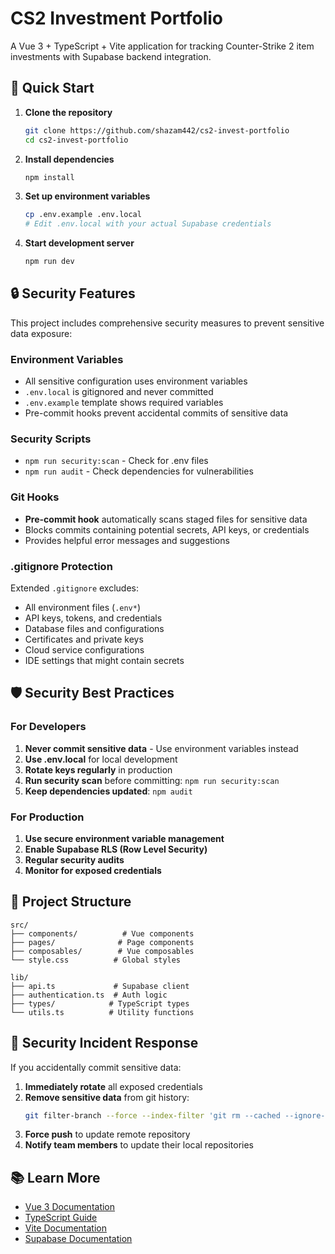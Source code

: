 # CS2 Investment Portfolio

A Vue 3 + TypeScript + Vite application for tracking Counter-Strike 2 item investments with Supabase backend integration.

## 🚀 Quick Start

1. **Clone the repository**
   ```bash
   git clone https://github.com/shazam442/cs2-invest-portfolio
   cd cs2-invest-portfolio
   ```

2. **Install dependencies**
   ```bash
   npm install
   ```

3. **Set up environment variables**
   ```bash
   cp .env.example .env.local
   # Edit .env.local with your actual Supabase credentials
   ```

4. **Start development server**
   ```bash
   npm run dev
   ```

## 🔒 Security Features

This project includes comprehensive security measures to prevent sensitive data exposure:

### Environment Variables
- All sensitive configuration uses environment variables
- `.env.local` is gitignored and never committed
- `.env.example` template shows required variables
- Pre-commit hooks prevent accidental commits of sensitive data

### Security Scripts
- `npm run security:scan` - Check for .env files
- `npm run audit` - Check dependencies for vulnerabilities

### Git Hooks
- **Pre-commit hook** automatically scans staged files for sensitive data
- Blocks commits containing potential secrets, API keys, or credentials
- Provides helpful error messages and suggestions

### .gitignore Protection
Extended `.gitignore` excludes:
- All environment files (`.env*`)
- API keys, tokens, and credentials
- Database files and configurations
- Certificates and private keys
- Cloud service configurations
- IDE settings that might contain secrets

## 🛡️ Security Best Practices

### For Developers
1. **Never commit sensitive data** - Use environment variables instead
2. **Use .env.local** for local development
3. **Rotate keys regularly** in production
4. **Run security scan** before committing: `npm run security:scan`
5. **Keep dependencies updated**: `npm audit`

### For Production
1. **Use secure environment variable management**
2. **Enable Supabase RLS (Row Level Security)**
3. **Regular security audits**
4. **Monitor for exposed credentials**

## 📁 Project Structure

```
src/
├── components/          # Vue components
├── pages/              # Page components
├── composables/        # Vue composables
└── style.css          # Global styles

lib/
├── api.ts             # Supabase client
├── authentication.ts  # Auth logic
├── types/            # TypeScript types
└── utils.ts          # Utility functions
```

## 🚨 Security Incident Response

If you accidentally commit sensitive data:

1. **Immediately rotate** all exposed credentials
2. **Remove sensitive data** from git history:
   ```bash
   git filter-branch --force --index-filter 'git rm --cached --ignore-unmatch .env.local' HEAD
   ```
3. **Force push** to update remote repository
4. **Notify team members** to update their local repositories

## 📚 Learn More

- [Vue 3 Documentation](https://vuejs.org/)
- [TypeScript Guide](https://vuejs.org/guide/typescript/overview.html)
- [Vite Documentation](https://vitejs.dev/)
- [Supabase Documentation](https://supabase.com/docs)
